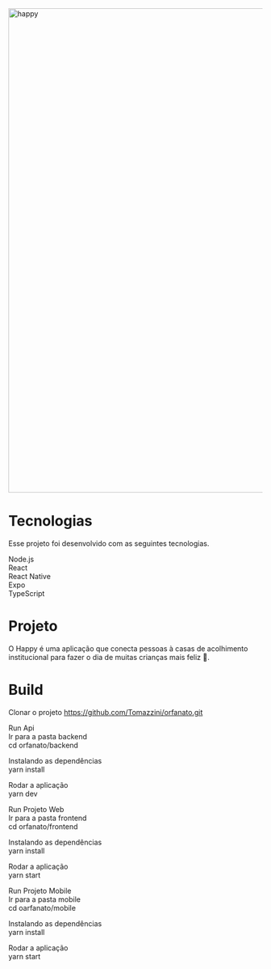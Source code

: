 <img width="958" alt="happy" src="https://user-images.githubusercontent.com/39203014/97173201-ef167580-176e-11eb-9288-fe388742d14e.png">

# Tecnologias
Esse projeto foi desenvolvido com as seguintes tecnologias.

Node.js<br/>
React<br/>
React Native<br/>
Expo<br/>
TypeScript<br/>

# Projeto
O Happy é uma aplicação que conecta pessoas à casas de acolhimento institucional para fazer o dia de muitas crianças mais feliz 💜.

# Build
Clonar o projeto
https://github.com/Tomazzini/orfanato.git

Run Api<br/>
Ir para a pasta backend<br/>
cd orfanato/backend<br/>

Instalando as dependências<br/>
yarn install<br/>

Rodar a aplicação<br/>
yarn dev<br/>

Run Projeto Web<br/>
Ir para a pasta frontend<br/>
cd orfanato/frontend<br/>

Instalando as dependências<br/>
yarn install<br/>

Rodar a aplicação<br/>
yarn start<br/>

Run Projeto Mobile<br/>
Ir para a pasta mobile<br/>
cd oarfanato/mobile<br/>

Instalando as dependências<br/>
yarn install<br/>

Rodar a aplicação<br/>
yarn start<br/>
